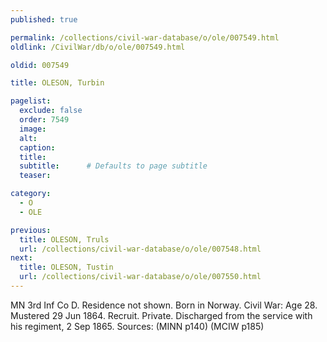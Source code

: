 ```yaml
---
published: true

permalink: /collections/civil-war-database/o/ole/007549.html
oldlink: /CivilWar/db/o/ole/007549.html

oldid: 007549

title: OLESON, Turbin

pagelist:
  exclude: false
  order: 7549
  image: 
  alt:
  caption:
  title:
  subtitle:      # Defaults to page subtitle
  teaser:

category: 
  - O 
  - OLE

previous:
  title: OLESON, Truls
  url: /collections/civil-war-database/o/ole/007548.html  
next:
  title: OLESON, Tustin
  url: /collections/civil-war-database/o/ole/007550.html   
---
```

MN 3rd Inf Co D. Residence not shown. Born in Norway. Civil War: Age 28. Mustered 29 Jun 1864. Recruit. Private. Discharged from the service with his regiment, 2 Sep 1865. Sources: (MINN p140) (MCIW p185)
